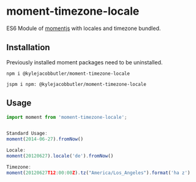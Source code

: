 # moment-timezone-locale

ES6 Module of [momentjs](https://github.com/moment/moment) with locales and timezone bundled.


## Installation

Previously installed moment packages need to be uninstalled.

```
npm i @kylejacobbutler/moment-timezone-locale
```
```
jspm i npm: @kylejacobbutler/moment-timezone-locale
```

## Usage

```javascript
import moment from 'moment-timezone-locale';


Standard Usage:
moment(2014-06-27).fromNow()

Locale:
moment(20120627).locale('de').fromNow()

Timezone:
moment(20120627T12:00:00Z).tz("America/Los_Angeles").format('ha z')

```
